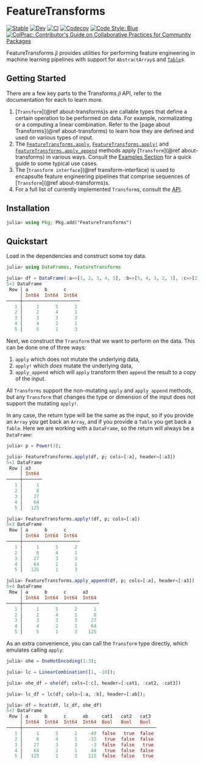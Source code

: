 # FeatureTransforms

[![Stable](https://img.shields.io/badge/docs-stable-blue.svg)](https://invenia.github.io/FeatureTransforms.jl/stable)
[![Dev](https://img.shields.io/badge/docs-dev-blue.svg)](https://invenia.github.io/FeatureTransforms.jl/dev)
[![CI](https://github.com/Invenia/FeatureTransforms.jl/workflows/CI/badge.svg)](https://github.com/Invenia/FeatureTransforms.jl/actions?query=workflow%3ACI)
[![Codecov](https://codecov.io/gh/invenia/FeatureTransforms.jl/branch/master/graph/badge.svg)](https://codecov.io/gh/invenia/FeatureTransforms.jl)
[![Code Style: Blue](https://img.shields.io/badge/code%20style-blue-4495d1.svg)](https://github.com/invenia/BlueStyle)
[![ColPrac: Contributor's Guide on Collaborative Practices for Community Packages](https://img.shields.io/badge/ColPrac-Contributor's%20Guide-blueviolet)](https://github.com/SciML/ColPrac)

FeatureTransforms.jl provides utilities for performing feature engineering in machine learning pipelines with support for `AbstractArray`s and [`Table`](https://github.com/JuliaData/Tables.jl)s.

## Getting Started

There are a few key parts to the Transforms.jl API, refer to the documentation for each to learn more.

1. [`Transform`](@ref about-transforms)s are callable types that define a certain operation to be performed on data. For example, normalizating or a computing a linear combination. Refer to the [page about Transforms](@ref about-transforms) to learn how they are defined and used on various types of input.
1. The [`FeatureTransforms.apply`](@ref), [`FeatureTransforms.apply!`](@ref) and [`FeatureTransforms.apply_append`](@ref) methods apply [`Transform`](@ref about-transforms) in various ways. Consult the [Examples Section](@ref) for a quick guide to some typical use cases.
1. The [`transform interface`](@ref transform-interface) is used to encapsulte feature engineering pipelines that comprise sequences of [`Transform`](@ref about-transforms)s.
1. For a full list of currently implemented `Transform`s, consult the [API](@ref).

## Installation
```julia
julia> using Pkg; Pkg.add("FeatureTransforms")
```

## Quickstart
Load in the dependencies and construct some toy data.
```julia
julia> using DataFrames, FeatureTransforms

julia> df = DataFrame(:a=>[1, 2, 3, 4, 5], :b=>[5, 4, 3, 2, 1], :c=>[2, 1, 3, 1, 3])
5×3 DataFrame
 Row │ a      b      c     
     │ Int64  Int64  Int64 
─────┼─────────────────────
   1 │     1      5      2
   2 │     2      4      1
   3 │     3      3      3
   4 │     4      2      1
   5 │     5      1      3
```

Next, we construct the `Transform` that we want to perform on the data.
This can be done one of three ways:
1. `apply` which does not mutate the underlying data,
1. `apply!` which _does_ mutate the underlying data,
1. `apply_append` which will `apply` transform then `append` the result to a copy of the input.

All `Transforms` support the non-mutating `apply` and `apply_append` methods, but any `Transform` that changes the type or dimension of the input does not support the mutating `apply!`.

In any case, the return type will be the same as the input, so if you provide an `Array` you get back an `Array`, and if you provide a `Table` you get back a `Table`.
Here we are working with a `DataFrame`, so the return will always be a `DataFrame`:
```julia
julia> p = Power(3);

julia> FeatureTransforms.apply(df, p; cols=[:a], header=[:a3])
5×1 DataFrame
 Row │ a3    
     │ Int64 
─────┼───────
   1 │     1
   2 │     8
   3 │    27
   4 │    64
   5 │   125

julia> FeatureTransforms.apply!(df, p; cols=[:a])
5×3 DataFrame
 Row │ a      b      c
     │ Int64  Int64  Int64
─────┼─────────────────────
   1 │     1      5      2
   2 │     8      4      1
   3 │    27      3      3
   4 │    64      2      1
   5 │   125      1      3

julia> FeatureTransforms.apply_append(df, p; cols=[:a], header=[:a3])
5×4 DataFrame
 Row │ a      b      c      a3    
     │ Int64  Int64  Int64  Int64 
─────┼────────────────────────────
   1 │     1      5      2      1
   2 │     2      4      1      8
   3 │     3      3      3     27
   4 │     4      2      1     64
   5 │     5      1      3    125

```

As an extra convenience, you can call the `Transform` type directly, which emulates calling `apply`:
```julia
julia> ohe = OneHotEncoding(1:3);

julia> lc = LinearCombination([1, -10]);

julia> ohe_df = ohe(df; cols=[:c], header=[:cat1, :cat2, :cat3])

julia> lc_df = lc(df; cols=[:a, :b], header=[:ab]);

julia> df = hcat(df, lc_df, ohe_df)
5×7 DataFrame
 Row │ a      b      c      ab     cat1   cat2   cat3  
     │ Int64  Int64  Int64  Int64  Bool   Bool   Bool  
─────┼─────────────────────────────────────────────────
   1 │     1      5      2    -49  false   true  false
   2 │     8      4      1    -32   true  false  false
   3 │    27      3      3     -3  false  false   true
   4 │    64      2      1     44   true  false  false
   5 │   125      1      3    115  false  false   true

```
